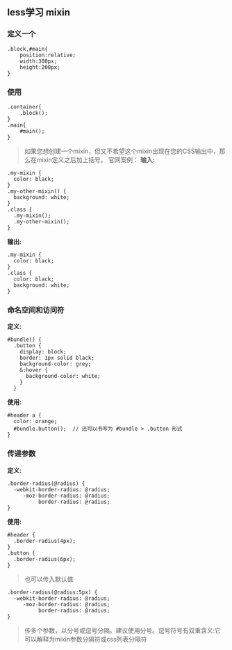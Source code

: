 ## less学习 mixin

### 定义一个
```less
.block,#main{
    position:relative;
    width:300px;
    height:200px;
}
```

### 使用
```less
.container{
    .block();
}
.main{
    #main();
}
```
>如果您想创建一个mixin，但又不希望这个mixin出现在您的CSS输出中，那么在mixin定义之后加上括号。 官网案例：
**输入:**
```less
.my-mixin {
  color: black;
}
.my-other-mixin() {
  background: white;
}
.class {
  .my-mixin();
  .my-other-mixin();
}
```
**输出:**
```less
.my-mixin {
  color: black;
}
.class {
  color: black;
  background: white;
}
```

### 命名空间和访问符

**定义:**
```less
#bundle() {
  .button {
    display: block;
    border: 1px solid black;
    background-color: grey;
    &:hover {
      background-color: white;
    }
  }
```
**使用:**
```less
#header a {
  color: orange;
  #bundle.button();  // 还可以书写为 #bundle > .button 形式
}
```

### 传递参数
**定义:**
```less
.border-radius(@radius) {
  -webkit-border-radius: @radius;
     -moz-border-radius: @radius;
          border-radius: @radius;
}
```
**使用:**
```less
#header {
  .border-radius(4px);
}
.button {
  .border-radius(6px);
}
```
>也可以传入默认值
```less
.border-radius(@radius:5px) {
  -webkit-border-radius: @radius;
     -moz-border-radius: @radius;
          border-radius: @radius;
}
```
>传多个参数，以分号或逗号分隔。建议使用分号。逗号符号有双重含义:它可以解释为mixin参数分隔符或css列表分隔符